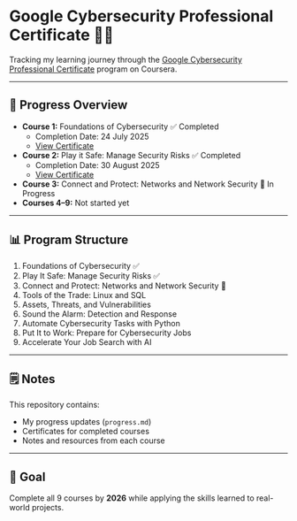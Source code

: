 # Google Cybersecurity Professional Certificate 📜🔐

Tracking my learning journey through the [Google Cybersecurity Professional Certificate](https://www.coursera.org/professional-certificates/google-cybersecurity) program on Coursera.

---

## 📅 Progress Overview
- **Course 1:** Foundations of Cybersecurity ✅ Completed  
  - Completion Date: 24 July 2025  
  - [View Certificate](certificates/c1.pdf)  
- **Course 2:** Play it Safe: Manage Security Risks ✅ Completed
  - Completion Date: 30 August 2025
  - [View Certificate](certificates/c2.pdf)
- **Course 3:** Connect and Protect: Networks and Network Security 🚀 In Progress
- **Courses 4–9:** Not started yet 

---

## 📊 Program Structure
1. Foundations of Cybersecurity ✅
2. Play It Safe: Manage Security Risks ✅
3. Connect and Protect: Networks and Network Security 🚀
4. Tools of the Trade: Linux and SQL
5. Assets, Threats, and Vulnerabilities
6. Sound the Alarm: Detection and Response
7. Automate Cybersecurity Tasks with Python
8. Put It to Work: Prepare for Cybersecurity Jobs
9. Accelerate Your Job Search with AI

---

## 🗒 Notes
This repository contains:
- My progress updates (`progress.md`)
- Certificates for completed courses
- Notes and resources from each course

---

## 📌 Goal
Complete all 9 courses by **2026** while applying the skills learned to real-world projects.
